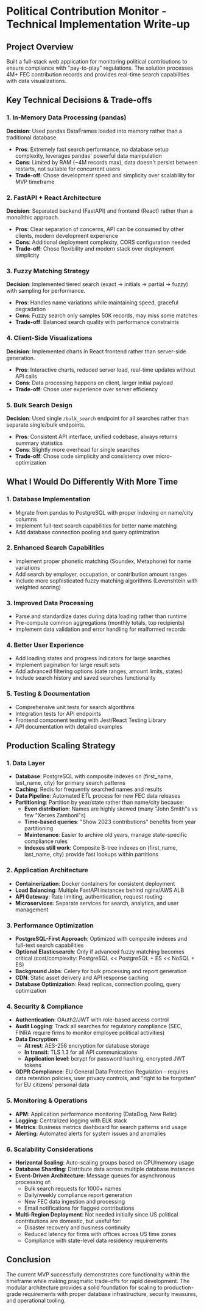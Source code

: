 # Political Contribution Monitor - Technical Implementation Write-up

## Project Overview

Built a full-stack web application for monitoring political contributions to ensure compliance with "pay-to-play" regulations. The solution processes 4M+ FEC contribution records and provides real-time search capabilities with data visualizations.

## Key Technical Decisions & Trade-offs

### 1. **In-Memory Data Processing (pandas)**
**Decision**: Used pandas DataFrames loaded into memory rather than a traditional database.
- **Pros**: Extremely fast search performance, no database setup complexity, leverages pandas' powerful data manipulation
- **Cons**: Limited by RAM (~4M records max), data doesn't persist between restarts, not suitable for concurrent users
- **Trade-off**: Chose development speed and simplicity over scalability for MVP timeframe

### 2. **FastAPI + React Architecture**
**Decision**: Separated backend (FastAPI) and frontend (React) rather than a monolithic approach.
- **Pros**: Clear separation of concerns, API can be consumed by other clients, modern development experience
- **Cons**: Additional deployment complexity, CORS configuration needed
- **Trade-off**: Chose flexibility and modern stack over deployment simplicity

### 3. **Fuzzy Matching Strategy**
**Decision**: Implemented tiered search (exact → initials → partial → fuzzy) with sampling for performance.
- **Pros**: Handles name variations while maintaining speed, graceful degradation
- **Cons**: Fuzzy search only samples 50K records, may miss some matches
- **Trade-off**: Balanced search quality with performance constraints

### 4. **Client-Side Visualizations**
**Decision**: Implemented charts in React frontend rather than server-side generation.
- **Pros**: Interactive charts, reduced server load, real-time updates without API calls
- **Cons**: Data processing happens on client, larger initial payload
- **Trade-off**: Chose user experience over server efficiency

### 5. **Bulk Search Design**
**Decision**: Used single `/bulk_search` endpoint for all searches rather than separate single/bulk endpoints.
- **Pros**: Consistent API interface, unified codebase, always returns summary statistics
- **Cons**: Slightly more overhead for single searches
- **Trade-off**: Chose code simplicity and consistency over micro-optimization

## What I Would Do Differently With More Time

### 1. **Database Implementation**
- Migrate from pandas to PostgreSQL with proper indexing on name/city columns
- Implement full-text search capabilities for better name matching
- Add database connection pooling and query optimization

### 2. **Enhanced Search Capabilities**
- Implement proper phonetic matching (Soundex, Metaphone) for name variations
- Add search by employer, occupation, or contribution amount ranges
- Include more sophisticated fuzzy matching algorithms (Levenshtein with weighted scoring)

### 3. **Improved Data Processing**
- Parse and standardize dates during data loading rather than runtime
- Pre-compute common aggregations (monthly totals, top recipients)
- Implement data validation and error handling for malformed records

### 4. **Better User Experience**
- Add loading states and progress indicators for large searches
- Implement pagination for large result sets
- Add advanced filtering options (date ranges, amount limits, states)
- Include search history and saved searches functionality

### 5. **Testing & Documentation**
- Comprehensive unit tests for search algorithms
- Integration tests for API endpoints
- Frontend component testing with Jest/React Testing Library
- API documentation with detailed examples

## Production Scaling Strategy

### 1. **Data Layer**
- **Database**: PostgreSQL with composite indexes on (first_name, last_name, city) for primary search patterns
- **Caching**: Redis for frequently searched names and results
- **Data Pipeline**: Automated ETL process for new FEC data releases
- **Partitioning**: Partition by year/state rather than name/city because:
  - **Even distribution**: Names are highly skewed (many "John Smith"s vs few "Xerxes Zamboni"s)
  - **Time-based queries**: "Show 2023 contributions" benefits from year partitioning
  - **Maintenance**: Easier to archive old years, manage state-specific compliance rules
  - **Indexes still work**: Composite B-tree indexes on (first_name, last_name, city) provide fast lookups within partitions

### 2. **Application Architecture**
- **Containerization**: Docker containers for consistent deployment
- **Load Balancing**: Multiple FastAPI instances behind nginx/AWS ALB
- **API Gateway**: Rate limiting, authentication, request routing
- **Microservices**: Separate services for search, analytics, and user management

### 3. **Performance Optimization**
- **PostgreSQL-First Approach**: Optimized with composite indexes and full-text search capabilities
- **Optional Elasticsearch**: Only if advanced fuzzy matching becomes critical (cost/complexity: PostgreSQL << PostgreSQL + ES << NoSQL + ES)
- **Background Jobs**: Celery for bulk processing and report generation
- **CDN**: Static asset delivery and API response caching
- **Database Optimization**: Read replicas, connection pooling, query optimization

### 4. **Security & Compliance**
- **Authentication**: OAuth2/JWT with role-based access control
- **Audit Logging**: Track all searches for regulatory compliance (SEC, FINRA require firms to monitor employee political activities)
- **Data Encryption**: 
  - **At rest**: AES-256 encryption for database storage
  - **In transit**: TLS 1.3 for all API communications
  - **Application level**: bcrypt for password hashing, encrypted JWT tokens
- **GDPR Compliance**: EU General Data Protection Regulation - requires data retention policies, user privacy controls, and "right to be forgotten" for EU citizens' personal data

### 5. **Monitoring & Operations**
- **APM**: Application performance monitoring (DataDog, New Relic)
- **Logging**: Centralized logging with ELK stack
- **Metrics**: Business metrics dashboard for search patterns and usage
- **Alerting**: Automated alerts for system issues and anomalies

### 6. **Scalability Considerations**
- **Horizontal Scaling**: Auto-scaling groups based on CPU/memory usage
- **Database Sharding**: Distribute data across multiple database instances
- **Event-Driven Architecture**: Message queues for asynchronous processing of:
  - Bulk search requests for 1000+ names
  - Daily/weekly compliance report generation
  - New FEC data ingestion and processing
  - Email notifications for flagged contributions
- **Multi-Region Deployment**: Not needed initially since US political contributions are domestic, but useful for:
  - Disaster recovery and business continuity
  - Reduced latency for firms with offices across US time zones
  - Compliance with state-level data residency requirements

## Conclusion

The current MVP successfully demonstrates core functionality within the timeframe while making pragmatic trade-offs for rapid development. The modular architecture provides a solid foundation for scaling to production-grade requirements with proper database infrastructure, security measures, and operational tooling.